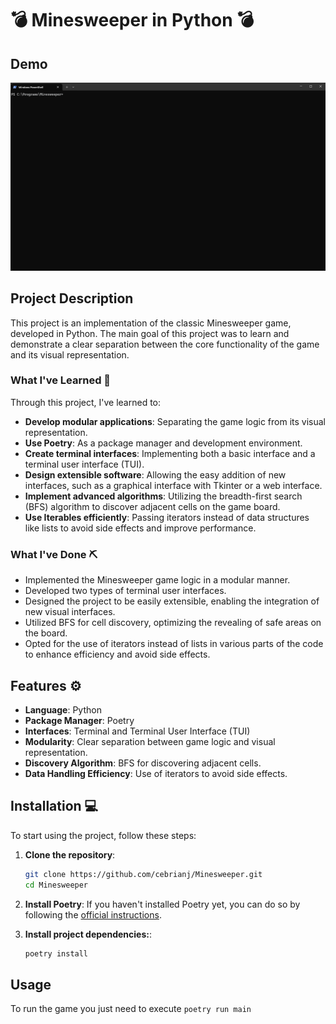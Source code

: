 # 💣 Minesweeper in Python 💣

## Demo

![Demo](./demo.gif)

## Project Description

This project is an implementation of the classic Minesweeper game, developed in Python. The main goal of this project was to learn and demonstrate a clear separation between the core functionality of the game and its visual representation.

### What I've Learned 📖

Through this project, I've learned to:

- **Develop modular applications**: Separating the game logic from its visual representation.
- **Use Poetry**: As a package manager and development environment.
- **Create terminal interfaces**: Implementing both a basic interface and a terminal user interface (TUI).
- **Design extensible software**: Allowing the easy addition of new interfaces, such as a graphical interface with Tkinter or a web interface.
- **Implement advanced algorithms**: Utilizing the breadth-first search (BFS) algorithm to discover adjacent cells on the game board.
- **Use Iterables efficiently**: Passing iterators instead of data structures like lists to avoid side effects and improve performance.

### What I've Done ⛏️

- Implemented the Minesweeper game logic in a modular manner.
- Developed two types of terminal user interfaces.
- Designed the project to be easily extensible, enabling the integration of new visual interfaces.
- Utilized BFS for cell discovery, optimizing the revealing of safe areas on the board.
- Opted for the use of iterators instead of lists in various parts of the code to enhance efficiency and avoid side effects.

## Features ⚙️

- **Language**: Python
- **Package Manager**: Poetry
- **Interfaces**: Terminal and Terminal User Interface (TUI)
- **Modularity**: Clear separation between game logic and visual representation.
- **Discovery Algorithm**: BFS for discovering adjacent cells.
- **Data Handling Efficiency**: Use of iterators to avoid side effects.

## Installation 💻

To start using the project, follow these steps:

1. **Clone the repository**:

   ```bash
   git clone https://github.com/cebrianj/Minesweeper.git
   cd Minesweeper
   ```

2. **Install Poetry**:
   If you haven't installed Poetry yet, you can do so by following the [official instructions](https://python-poetry.org/docs/#installation).

3. **Install project dependencies:**:
   ```bash
   poetry install
   ```

## Usage

To run the game you just need to execute `poetry run main`
